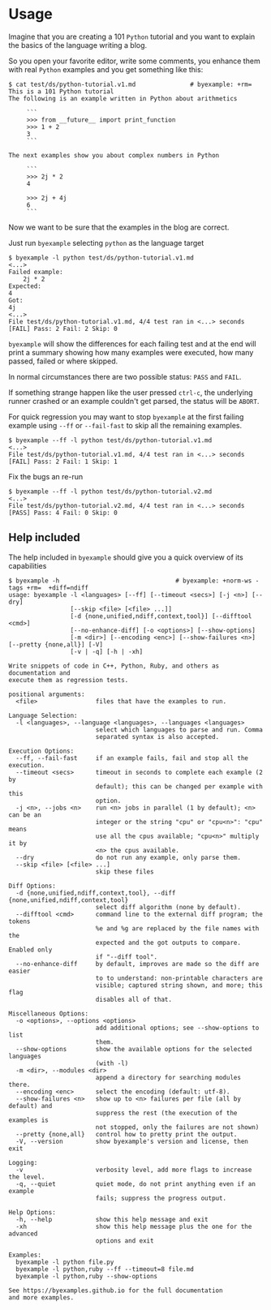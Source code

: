 <!--
Check that we have byexample installed first
$ hash byexample                                    # byexample: +fail-fast

$ alias byexample=byexample\ --pretty\ none

--
-->

# Usage

Imagine that you are creating a 101 ``Python`` tutorial and you want to explain
the basics of the language writing a blog.

So you open your favorite editor, write some comments, you enhance them with
real ``Python`` examples and you get something like this:

```
$ cat test/ds/python-tutorial.v1.md               # byexample: +rm= 
This is a 101 Python tutorial
The following is an example written in Python about arithmetics
 
     ```
     >>> from __future__ import print_function
     >>> 1 + 2
     3
     ```
 
The next examples show you about complex numbers in Python
 
     ```
     >>> 2j * 2
     4
 
     >>> 2j + 4j
     6
     ```
```

Now we want to be sure that the examples in the blog are correct.

Just run ``byexample`` selecting ``python`` as the language target

```
$ byexample -l python test/ds/python-tutorial.v1.md
<...>
Failed example:
    2j * 2
Expected:
4
Got:
4j
<...>
File test/ds/python-tutorial.v1.md, 4/4 test ran in <...> seconds
[FAIL] Pass: 2 Fail: 2 Skip: 0
```

``byexample`` will show the differences for each failing test and at the end
will print a summary showing how many examples were executed, how many passed,
failed or where skipped.

In normal circumstances there are two possible status: ``PASS`` and ``FAIL``.

If something strange happen like the user pressed ``ctrl-c``, the underlying
runner crashed or an example couldn't get parsed, the status will be ``ABORT``.

For quick regression you may want to stop ``byexample`` at the first failing
example using ``--ff`` or ``--fail-fast`` to skip all the remaining examples.

```
$ byexample --ff -l python test/ds/python-tutorial.v1.md
<...>
File test/ds/python-tutorial.v1.md, 4/4 test ran in <...> seconds
[FAIL] Pass: 2 Fail: 1 Skip: 1
```

Fix the bugs an re-run

```
$ byexample --ff -l python test/ds/python-tutorial.v2.md
<...>
File test/ds/python-tutorial.v2.md, 4/4 test ran in <...> seconds
[PASS] Pass: 4 Fail: 0 Skip: 0
```

## Help included

The help included in ``byexample`` should give you a quick overview of its
capabilities

```
$ byexample -h                                # byexample: +norm-ws -tags +rm=  +diff=ndiff
usage: byexample -l <languages> [--ff] [--timeout <secs>] [-j <n>] [--dry]
                 [--skip <file> [<file> ...]]
                 [-d {none,unified,ndiff,context,tool}] [--difftool <cmd>]
                 [--no-enhance-diff] [-o <options>] [--show-options]
                 [-m <dir>] [--encoding <enc>] [--show-failures <n>] [--pretty {none,all}] [-V]
                 [-v | -q] [-h | -xh]
 
Write snippets of code in C++, Python, Ruby, and others as documentation and
execute them as regression tests.
 
positional arguments:
  <file>                files that have the examples to run.
 
Language Selection:
  -l <languages>, --language <languages>, --languages <languages>
                        select which languages to parse and run. Comma
                        separated syntax is also accepted.
 
Execution Options:
  --ff, --fail-fast     if an example fails, fail and stop all the execution.
  --timeout <secs>      timeout in seconds to complete each example (2 by
                        default); this can be changed per example with this
                        option.
  -j <n>, --jobs <n>    run <n> jobs in parallel (1 by default); <n> can be an
                        integer or the string "cpu" or "cpu<n>": "cpu" means
                        use all the cpus available; "cpu<n>" multiply it by
                        <n> the cpus available.
  --dry                 do not run any example, only parse them.
  --skip <file> [<file> ...]
                        skip these files
 
Diff Options:
  -d {none,unified,ndiff,context,tool}, --diff {none,unified,ndiff,context,tool}
                        select diff algorithm (none by default).
  --difftool <cmd>      command line to the external diff program; the tokens
                        %e and %g are replaced by the file names with the
                        expected and the got outputs to compare. Enabled only
                        if "--diff tool".
  --no-enhance-diff     by default, improves are made so the diff are easier
                        to to understand: non-printable characters are
                        visible; captured string shown, and more; this flag
                        disables all of that.
 
Miscellaneous Options:
  -o <options>, --options <options>
                        add additional options; see --show-options to list
                        them.
  --show-options        show the available options for the selected languages
                        (with -l)
  -m <dir>, --modules <dir>
                        append a directory for searching modules there.
  --encoding <enc>      select the encoding (default: utf-8).
  --show-failures <n>   show up to <n> failures per file (all by default) and
                        suppress the rest (the execution of the examples is
                        not stopped, only the failures are not shown)
  --pretty {none,all}   control how to pretty print the output.
  -V, --version         show byexample's version and license, then exit
 
Logging:
  -v                    verbosity level, add more flags to increase the level.
  -q, --quiet           quiet mode, do not print anything even if an example
                        fails; suppress the progress output.
 
Help Options:
  -h, --help            show this help message and exit
  -xh                   show this help message plus the one for the advanced
                        options and exit
 
Examples:
  byexample -l python file.py
  byexample -l python,ruby --ff --timeout=8 file.md
  byexample -l python,ruby --show-options
 
See https://byexamples.github.io for the full documentation
and more examples.
```
